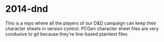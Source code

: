 2014-dnd
========

This is a repo where all the players of our D&D campaign can keep their character sheets in version control. PCGen character sheet files are very condusive to git because they're line-based plaintext files.
